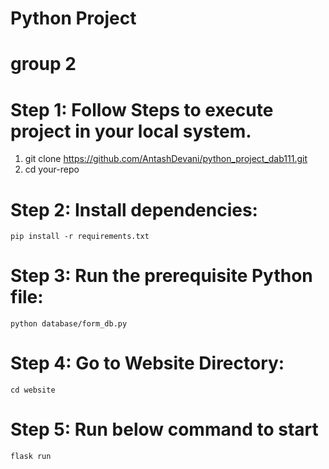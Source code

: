 # Python Project
# group 2

# Step 1: Follow Steps to execute project in your local system.

1. git clone https://github.com/AntashDevani/python_project_dab111.git
2. cd your-repo

# Step 2: Install dependencies:

    pip install -r requirements.txt

# Step 3: Run the prerequisite Python file:

    python database/form_db.py

# Step 4: Go to Website Directory:

    cd website

# Step 5: Run below command to start

    flask run

